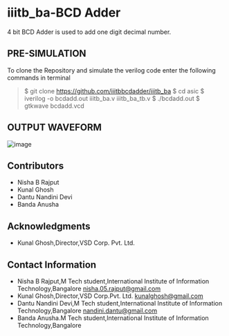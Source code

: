 # iiitb_ba-BCD Adder 
4 bit BCD Adder is used to add one digit decimal number.

## PRE-SIMULATION
To clone the Repository and simulate the verilog code enter the following commands in terminal

>   $ git clone https://github.com/iiitbbcdadder/iiitb_ba
>   $ cd asic
>   $ iverilog -o bcdadd.out iiitb_ba.v iiitb_ba_tb.v
>   $ ./bcdadd.out
>   $ gtkwave bcdadd.vcd








## OUTPUT WAVEFORM
![image](https://user-images.githubusercontent.com/110079800/181347832-a8093974-1f31-4a78-a8e3-da1dccb1c685.png)



## Contributors
* Nisha B Rajput
* Kunal Ghosh
* Dantu Nandini Devi
* Banda Anusha

## Acknowledgments
* Kunal Ghosh,Director,VSD Corp. Pvt. Ltd.

## Contact Information
* Nisha B Rajput,M Tech student,International Institute of Information Technology,Bangalore nisha.05.rajput@gmail.com
* Kunal Ghosh,Director,VSD Corp.Pvt. Ltd. kunalghosh@gmail.com
* Dantu Nandini Devi,M Tech student,International Institute of Information Technology,Bangalore nandini.dantu@gmail.com
* Banda Anusha.M Tech student,International Institute of Information Technology,Bangalore 

